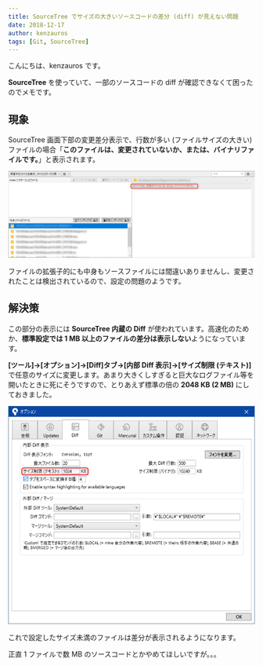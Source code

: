 ```yaml
---
title: SourceTree でサイズの大きいソースコードの差分 (diff) が見えない問題
date: 2018-12-17
author: kenzauros
tags: [Git, SourceTree]
---
```


こんにちは、kenzauros です。

**SourceTree** を使っていて、一部のソースコードの diff が確認できなくて困ったのでメモです。

## 現象

SourceTree 画面下部の変更差分表示で、行数が多い (ファイルサイズの大きい) ファイルの場合「**このファイルは、変更されていないか、または、バイナリファイルです。**」と表示されます。

![SourceTreeでサイズの大きいファイルの差分が表示されない](images/sourcetree-diff-file-size-limit-1.png)

ファイルの拡張子的にも中身もソースファイルには間違いありませんし、変更されたことは検出されているので、設定の問題のようです。

## 解決策

この部分の表示には **SourceTree 内蔵の Diff** が使われています。高速化のためか、**標準設定では 1 MB 以上のファイルの差分は表示しない**ようになっています。

**[ツール]→[オプション]→[Diff]タブ→[内部 Diff 表示]→[サイズ制限 (テキスト)]** で任意のサイズに変更します。あまり大きくしすぎると巨大なログファイル等を開いたときに死にそうですので、とりあえず標準の倍の **2048 KB (2 MB)** にしておきました。

![SourceTreeでサイズの大きいファイルの差分が表示されない場合の解決法](images/sourcetree-diff-file-size-limit-2.png)

これで設定したサイズ未満のファイルは差分が表示されるようになります。

正直 1 ファイルで数 MB のソースコードとかやめてほしいですが。。。
